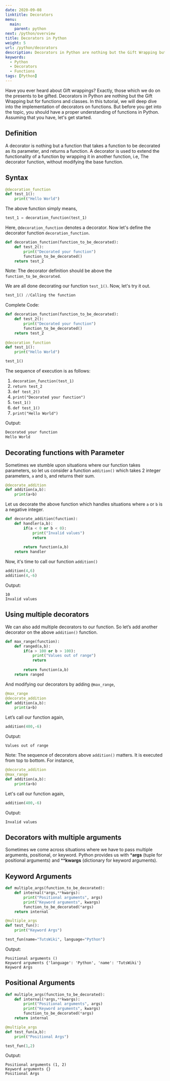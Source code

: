 ```yaml
---
date: 2020-09-08
linktitle: Decorators
menu:
  main:
    parent: python
next: /python/overview
title: Decorators in Python
weight: 5
url: /python/decorators
description: Decorators in Python are nothing but the Gift Wrapping but for functions and classes
keywords:
  - Python
  - Decorators
  - Functions
tags: [Python]  
---
```

Have you ever heard about Gift wrappings? Exactly, those which we do on the presents to be gifted. Decorators in Python are nothing but the Gift Wrapping but for functions and classes. In this tutorial, we will deep dive into the implementation of decorators on functions. But before you get into the topic, you should have a proper understanding of functions in Python. Assuming that you have, let's get started.

## Definition
A decorator is nothing but a function that takes a function to be decorated as its parameter, and returns a function.
A decorator is used to extend the functionality of a function by wrapping it in another function, i.e, The decorator function, without modifying the base function.

## Syntax
```python
@decoration_function 
def test_1():
	print("Hello World")
```
The above function simply means,
```python
test_1 = decoration_function(test_1)
```
Here, `@decoration_function` denotes a decorator.
Now let's define the decorator function `decoration_function`.
```python
def decoration_function(function_to_be_decorated):
    def test_2():
	    print("Decorated your function")
	    function_to_be_decorated()
    return test_2
```
Note: The decorator definition should be above the `function_to_be_decorated`.

We are all done decorating our function `test_1()`. Now, let's try it out.
```python
test_1() //Calling the function
```
Complete Code:
```python
def decoration_function(function_to_be_decorated):
    def test_2():
    	print("Decorated your function")
    	function_to_be_decorated()
    return test_2
    
@decoration_function
def test_1():
	print("Hello World")

test_1()
```
The sequence of execution is as follows:

1. `decoration_function(test_1)`
2. `return test_2`
3. `def test_2()`
4. `print("Decorated your function")`
5. `test_1()`
6. `def test_1()`
7. `print("Hello World")`

Output:
```python
Decorated your function
Hello World
```
## Decorating functions with Parameter
Sometimes we stumble upon situations where our function takes parameters, so let us consider a function `addition()` which takes 2 integer parameters, `a` and `b`, and returns their sum.
```python
@decorate_addition
def addition(a,b):
	print(a+b)
```
Let us decorate the above function which handles situations where `a` or `b` is a negative integer.

```python
def decorate_addition(function):
	def handler(a,b):
		if(a < 0 or b < 0):
			print("Invalid values")
			return
			
		return function(a,b)
	return handler
```
Now, it's time to call our function `addition()`
```python
addition(4,6)
addition(4,-6)
```
Output:
```
10
Invalid values
```
## Using multiple decorators
We can also add multiple decorators to our function. So let’s add another decorator on the above `addition()` function.
```python
def max_range(function):
	def ranged(a,b):
		if(a > 100 or b > 100):
			print("Values out of range")
			return
			
		return function(a,b)
	return ranged
```
And modifying our decorators by adding `@max_range`,
```python
@max_range
@decorate_addition
def addition(a,b):
	print(a+b)
```
Let’s call our function again,
```python
addition(400,-6)
```
Output:
```
Values out of range
```
Note: The sequence of decorators above `addition()` matters. It is executed from top to bottom. For instance,
```python
@decorate_addition
@max_range
def addition(a,b):
	print(a+b)
```
Let's call our function again,
```python
addition(400,-6)
```
Output:
```
Invalid values
```


## Decorators with multiple arguments
Sometimes we come across situations where we have to pass multiple arguments, positional, or keyword. Python provides us with ***args** (tuple for positional arguments) and ****kwargs** (dictionary for keyword arguments).

## Keyword Arguments
```python
def multiple_args(function_to_be_decorated):
    def internal(*args,**kwargs):
        print("Positional arguments", args)
        print("Keyword arguments", kwargs)
        function_to_be_decorated(*args)
    return internal

@multiple_args
def test_fun():
    print("Keyword Args")

test_fun(name="TutsWiki", language="Python")
```
Output:
```
Positional arguments ()
Keyword arguments {'language': 'Python', 'name': 'TutsWiki'}
Keyword Args
```
## Positional Arguments
```python
def multiple_args(function_to_be_decorated):
    def internal(*args,**kwargs):
        print("Positional arguments", args)
        print("Keyword arguments", kwargs)
        function_to_be_decorated(*args)
    return internal

@multiple_args
def test_fun(a,b):
    print("Positional Args")

test_fun(1,2)
```
Output:
```
Positional arguments (1, 2)
Keyword arguments {}
Positional Args
```
